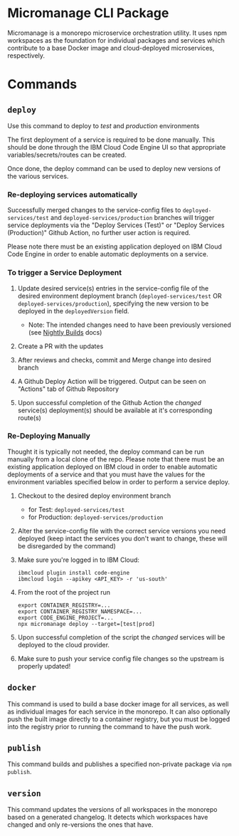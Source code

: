 # Micromanage CLI Package

Micromanage is a monorepo microservice orchestration utility. It uses npm workspaces as the
foundation for individual packages and services which contribute to a base Docker image and
cloud-deployed microservices, respectively.

# Commands

## `deploy`

Use this command to deploy to _test_ and _production_ environments

The first deployment of a service is required to be done manually. This should be done through the
IBM Cloud Code Engine UI so that appropriate variables/secrets/routes can be created.

Once done, the deploy command can be used to deploy new versions of the various services.

### Re-deploying services automatically

Successfully merged changes to the service-config files to `deployed-services/test` and
`deployed-services/production` branches will trigger service deployments via the "Deploy Services
(Test)" or "Deploy Services (Production)" Github Action, no further user action is required.

Please note there must be an existing application deployed on IBM Cloud Code Engine in order to
enable automatic deployments on a service.

### To trigger a Service Deployment

1. Update desired service(s) entries in the service-config file of the desired environment
   deployment branch (`deployed-services/test` OR `deployed-services/production`), specifying the
   new version to be deployed in the `deployedVersion` field.

   - Note: The intended changes need to have been previously versioned (see
     [Nightly Builds](./nightly-builds.md) docs)

2. Create a PR with the updates

3. After reviews and checks, commit and Merge change into desired branch

4. A Github Deploy Action will be triggered. Output can be seen on "Actions" tab of Github
   Repository

5. Upon successful completion of the Github Action the _changed_ service(s) deployment(s) should be
   available at it's corresponding route(s)

### Re-Deploying Manually

Thought it is typically not needed, the deploy command can be run manually from a local clone of the
repo. Please note that there must be an existing application deployed on IBM cloud in order to
enable automatic deployments of a service and that you must have the values for the environment
variables specified below in order to perform a service deploy.

1. Checkout to the desired deploy environment branch

   - for Test: `deployed-services/test`
   - for Production: `deployed-services/production`

2. Alter the service-config file with the correct service versions you need deployed (keep intact
   the services you don't want to change, these will be disregarded by the command)

3. Make sure you're logged in to IBM Cloud:

   ```
   ibmcloud plugin install code-engine
   ibmcloud login --apikey <API_KEY> -r 'us-south'
   ```

4. From the root of the project run

   ```
   export CONTAINER_REGISTRY=...
   export CONTAINER_REGISTRY_NAMESPACE=...
   export CODE_ENGINE_PROJECT=...
   npx micromanage deploy --target=[test|prod]
   ```

5. Upon successful completion of the script the _changed_ services will be deployed to the cloud
   provider.

6. Make sure to push your service config file changes so the upstream is properly updated!

## `docker`

This command is used to build a base docker image for all services, as well as individual images for
each service in the monorepo. It can also optionally push the built image directly to a container
registry, but you must be logged into the registry prior to running the command to have the push
work.

## `publish`

This command builds and publishes a specified non-private package via `npm publish`.

## `version`

This command updates the versions of all workspaces in the monorepo based on a generated changelog.
It detects which workspaces have changed and only re-versions the ones that have.
